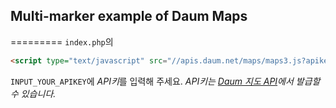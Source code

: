 ## Multi-marker example of Daum Maps
=========
`index.php`의
```html
<script type="text/javascript" src="//apis.daum.net/maps/maps3.js?apikey=INPUT_YOUR_APIKEY"></script>
```
`INPUT_YOUR_APIKEY`에 *API키*를 입력해 주세요.
*API키는 [Daum 지도 API](http://apis.map.daum.net/)에서 발급할 수 있습니다.*
